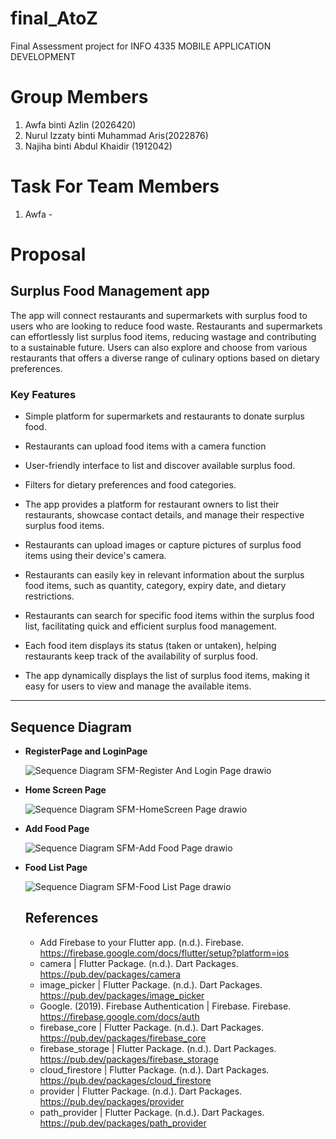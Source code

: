 # final_AtoZ
Final Assessment project for INFO 4335 MOBILE APPLICATION DEVELOPMENT

# Group Members
1. Awfa binti Azlin (2026420)
2. Nurul Izzaty binti Muhammad Aris(2022876)
3. Najiha binti Abdul Khaidir (1912042)

# Task For Team Members
1.  Awfa - 

# Proposal 

##  Surplus Food Management app
The app will connect restaurants and supermarkets with surplus food to users who are looking to reduce food waste. Restaurants and supermarkets can effortlessly list surplus food items, reducing wastage and contributing to a sustainable future. Users can also explore and choose from various restaurants that offers a diverse range of culinary options based on dietary preferences. 


### Key Features
- Simple platform for supermarkets and restaurants to donate surplus food.
- Restaurants can upload food items with a camera function
- User-friendly interface to list and discover available surplus food.
- Filters for dietary preferences and food categories.


- The app provides a platform for restaurant owners to list their restaurants, showcase contact details, and manage their respective surplus food items.
- Restaurants can upload images or capture pictures of surplus food items using their device's camera.
- Restaurants can easily key in relevant information about the surplus food items, such as quantity, category, expiry date, and dietary restrictions.
- Restaurants can search for specific food items within the surplus food list, facilitating quick and efficient surplus food management.
- Each food item displays its status (taken or untaken), helping restaurants keep track of the availability of surplus food.
- The app dynamically displays the list of surplus food items, making it easy for users to view and manage the available items.
---
## Sequence Diagram 

* **RegisterPage and LoginPage**
  
  ![Sequence Diagram SFM-Register And Login Page drawio](https://github.com/awfaa/final_atoz/assets/83502646/57bed16e-64f9-4f19-b868-a3bfab6cf40e)
  
* **Home Screen Page**
  
  ![Sequence Diagram SFM-HomeScreen Page drawio](https://github.com/awfaa/final_atoz/assets/83502646/487cc910-95cf-485b-9bf6-b3270a3c6e6d)

* **Add Food Page**
  
  ![Sequence Diagram SFM-Add Food Page drawio](https://github.com/awfaa/final_atoz/assets/83502646/6884a2d9-51ab-4120-8757-61588429e5aa)
  
* **Food List Page**
  
  ![Sequence Diagram SFM-Food List Page drawio](https://github.com/awfaa/final_atoz/assets/83502646/8efe73ad-1438-44ed-badb-20e9b4f0a851)

  ## References

  * Add Firebase to your Flutter app. (n.d.). Firebase. <https://firebase.google.com/docs/flutter/setup?platform=ios>
  * camera | Flutter Package. (n.d.). Dart Packages. <https://pub.dev/packages/camera>
  * image_picker | Flutter Package. (n.d.). Dart Packages. <https://pub.dev/packages/image_picker>
  * Google. (2019). Firebase Authentication  |  Firebase. Firebase. <https://firebase.google.com/docs/auth>
  * firebase_core | Flutter Package. (n.d.). Dart Packages. <https://pub.dev/packages/firebase_core>
  * firebase_storage | Flutter Package. (n.d.). Dart Packages. <https://pub.dev/packages/firebase_storage>
  * cloud_firestore | Flutter Package. (n.d.). Dart Packages. <https://pub.dev/packages/cloud_firestore>
  * provider | Flutter Package. (n.d.). Dart Packages. <https://pub.dev/packages/provider>
  * path_provider | Flutter Package. (n.d.). Dart Packages. <https://pub.dev/packages/path_provider>

‌

‌

‌

‌

‌

‌

‌

‌

  





